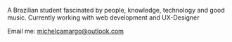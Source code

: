 A Brazilian student fascinated by people, knowledge, technology and good music.
Currently working with web development and UX-Designer

Email me: michelcamargo@outlook.com

